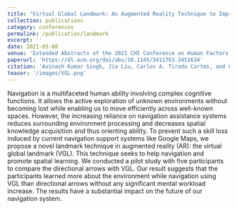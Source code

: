 ```yaml
---
title: "Virtual Global Landmark: An Augmented Reality Technique to Improve Spatial Navigation Learning"
collection: publications
category: conferences
permalink: /publication/landmark
excerpt: ''
date: 2021-05-08
venue: 'Extended Abstracts of the 2021 CHI Conference on Human Factors in Computing Systems'
paperurl: 'https://dl.acm.org/doi/abs/10.1145/3411763.3451634'
citation: 'Avinash Kumar Singh, Jia Liu, Carlos A. Tirado Cortes, and Chin-Teng Lin. 2021. Virtual Global Landmark: An Augmented Reality Technique to Improve Spatial Navigation Learning. In Extended Abstracts of the 2021 CHI Conference on Human Factors in Computing Systems (CHI EA 21). Association for Computing Machinery, New York, NY, USA, Article 276, 1–6. https://doi.org/10.1145/3411763.3451634'
teaser: '/images/VGL.png'
---
```


Navigation is a multifaceted human ability involving complex cognitive functions. It allows the active exploration of unknown environments without becoming lost while enabling us to move efficiently across well-known spaces. However, the increasing reliance on navigation assistance systems reduces surrounding environment processing and decreases spatial knowledge acquisition and thus orienting ability. To prevent such a skill loss induced by current navigation support systems like Google Maps, we propose a novel landmark technique in augmented reality (AR): the virtual global landmark (VGL). This technique seeks to help navigation and promote spatial learning. We conducted a pilot study with five participants to compare the directional arrows with VGL. Our result suggests that the participants learned more about the environment while navigation using VGL than directional arrows without any significant mental workload increase. The results have a substantial impact on the future of our navigation system.